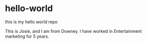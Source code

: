 # hello-world
this is my hello world repo

This is Josie, and I am from Downey. I have worked in Entertainment marketing for 5 years.
